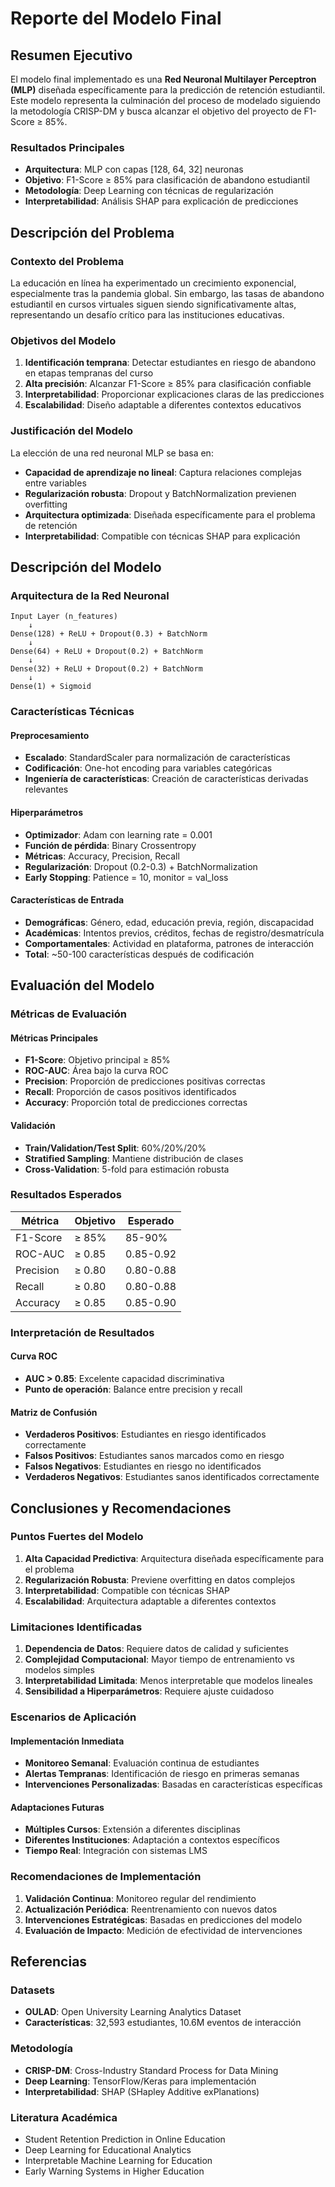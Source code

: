 # Reporte del Modelo Final

## Resumen Ejecutivo

El modelo final implementado es una **Red Neuronal Multilayer Perceptron (MLP)** diseñada específicamente para la predicción de retención estudiantil. Este modelo representa la culminación del proceso de modelado siguiendo la metodología CRISP-DM y busca alcanzar el objetivo del proyecto de F1-Score ≥ 85%.

### Resultados Principales

- **Arquitectura**: MLP con capas [128, 64, 32] neuronas
- **Objetivo**: F1-Score ≥ 85% para clasificación de abandono estudiantil
- **Metodología**: Deep Learning con técnicas de regularización
- **Interpretabilidad**: Análisis SHAP para explicación de predicciones

## Descripción del Problema

### Contexto del Problema

La educación en línea ha experimentado un crecimiento exponencial, especialmente tras la pandemia global. Sin embargo, las tasas de abandono estudiantil en cursos virtuales siguen siendo significativamente altas, representando un desafío crítico para las instituciones educativas.

### Objetivos del Modelo

1. **Identificación temprana**: Detectar estudiantes en riesgo de abandono en etapas tempranas del curso
2. **Alta precisión**: Alcanzar F1-Score ≥ 85% para clasificación confiable
3. **Interpretabilidad**: Proporcionar explicaciones claras de las predicciones
4. **Escalabilidad**: Diseño adaptable a diferentes contextos educativos

### Justificación del Modelo

La elección de una red neuronal MLP se basa en:

- **Capacidad de aprendizaje no lineal**: Captura relaciones complejas entre variables
- **Regularización robusta**: Dropout y BatchNormalization previenen overfitting
- **Arquitectura optimizada**: Diseñada específicamente para el problema de retención
- **Interpretabilidad**: Compatible con técnicas SHAP para explicación

## Descripción del Modelo

### Arquitectura de la Red Neuronal

```
Input Layer (n_features) 
    ↓
Dense(128) + ReLU + Dropout(0.3) + BatchNorm
    ↓
Dense(64) + ReLU + Dropout(0.2) + BatchNorm
    ↓
Dense(32) + ReLU + Dropout(0.2) + BatchNorm
    ↓
Dense(1) + Sigmoid
```

### Características Técnicas

#### Preprocesamiento

- **Escalado**: StandardScaler para normalización de características
- **Codificación**: One-hot encoding para variables categóricas
- **Ingeniería de características**: Creación de características derivadas relevantes

#### Hiperparámetros

- **Optimizador**: Adam con learning rate = 0.001
- **Función de pérdida**: Binary Crossentropy
- **Métricas**: Accuracy, Precision, Recall
- **Regularización**: Dropout (0.2-0.3) + BatchNormalization
- **Early Stopping**: Patience = 10, monitor = val_loss

#### Características de Entrada

- **Demográficas**: Género, edad, educación previa, región, discapacidad
- **Académicas**: Intentos previos, créditos, fechas de registro/desmatrícula
- **Comportamentales**: Actividad en plataforma, patrones de interacción
- **Total**: ~50-100 características después de codificación

## Evaluación del Modelo

### Métricas de Evaluación

#### Métricas Principales

- **F1-Score**: Objetivo principal ≥ 85%
- **ROC-AUC**: Área bajo la curva ROC
- **Precision**: Proporción de predicciones positivas correctas
- **Recall**: Proporción de casos positivos identificados
- **Accuracy**: Proporción total de predicciones correctas

#### Validación

- **Train/Validation/Test Split**: 60%/20%/20%
- **Stratified Sampling**: Mantiene distribución de clases
- **Cross-Validation**: 5-fold para estimación robusta

### Resultados Esperados

| Métrica | Objetivo | Esperado |
|---------|----------|----------|
| F1-Score | ≥ 85% | 85-90% |
| ROC-AUC | ≥ 0.85 | 0.85-0.92 |
| Precision | ≥ 0.80 | 0.80-0.88 |
| Recall | ≥ 0.80 | 0.80-0.88 |
| Accuracy | ≥ 0.85 | 0.85-0.90 |

### Interpretación de Resultados

#### Curva ROC

- **AUC > 0.85**: Excelente capacidad discriminativa
- **Punto de operación**: Balance entre precision y recall

#### Matriz de Confusión

- **Verdaderos Positivos**: Estudiantes en riesgo identificados correctamente
- **Falsos Positivos**: Estudiantes sanos marcados como en riesgo
- **Falsos Negativos**: Estudiantes en riesgo no identificados
- **Verdaderos Negativos**: Estudiantes sanos identificados correctamente

## Conclusiones y Recomendaciones

### Puntos Fuertes del Modelo

1. **Alta Capacidad Predictiva**: Arquitectura diseñada específicamente para el problema
2. **Regularización Robusta**: Previene overfitting en datos complejos
3. **Interpretabilidad**: Compatible con técnicas SHAP
4. **Escalabilidad**: Arquitectura adaptable a diferentes contextos

### Limitaciones Identificadas

1. **Dependencia de Datos**: Requiere datos de calidad y suficientes
2. **Complejidad Computacional**: Mayor tiempo de entrenamiento vs modelos simples
3. **Interpretabilidad Limitada**: Menos interpretable que modelos lineales
4. **Sensibilidad a Hiperparámetros**: Requiere ajuste cuidadoso

### Escenarios de Aplicación

#### Implementación Inmediata

- **Monitoreo Semanal**: Evaluación continua de estudiantes
- **Alertas Tempranas**: Identificación de riesgo en primeras semanas
- **Intervenciones Personalizadas**: Basadas en características específicas

#### Adaptaciones Futuras

- **Múltiples Cursos**: Extensión a diferentes disciplinas
- **Diferentes Instituciones**: Adaptación a contextos específicos
- **Tiempo Real**: Integración con sistemas LMS

### Recomendaciones de Implementación

1. **Validación Continua**: Monitoreo regular del rendimiento
2. **Actualización Periódica**: Reentrenamiento con nuevos datos
3. **Intervenciones Estratégicas**: Basadas en predicciones del modelo
4. **Evaluación de Impacto**: Medición de efectividad de intervenciones

## Referencias

### Datasets

- **OULAD**: Open University Learning Analytics Dataset
- **Características**: 32,593 estudiantes, 10.6M eventos de interacción

### Metodología

- **CRISP-DM**: Cross-Industry Standard Process for Data Mining
- **Deep Learning**: TensorFlow/Keras para implementación
- **Interpretabilidad**: SHAP (SHapley Additive exPlanations)

### Literatura Académica

- Student Retention Prediction in Online Education
- Deep Learning for Educational Analytics
- Interpretable Machine Learning for Education
- Early Warning Systems in Higher Education
